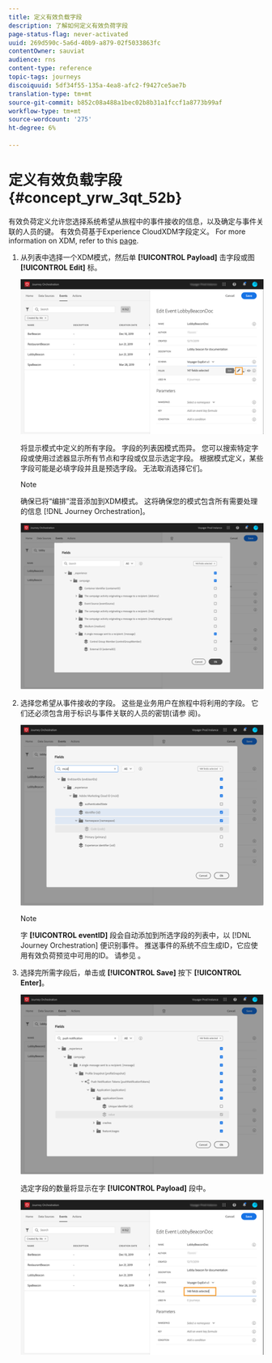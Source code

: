 ```yaml
---
title: 定义有效负载字段
description: 了解如何定义有效负荷字段
page-status-flag: never-activated
uuid: 269d590c-5a6d-40b9-a879-02f5033863fc
contentOwner: sauviat
audience: rns
content-type: reference
topic-tags: journeys
discoiquuid: 5df34f55-135a-4ea8-afc2-f9427ce5ae7b
translation-type: tm+mt
source-git-commit: b852c08a488a1bec02b8b31a1fccf1a8773b99af
workflow-type: tm+mt
source-wordcount: '275'
ht-degree: 6%

---
```



# 定义有效负载字段 {#concept_yrw_3qt_52b}

有效负荷定义允许您选择系统希望从旅程中的事件接收的信息，以及确定与事件关联的人员的键。 有效负荷基于Experience CloudXDM字段定义。 For more information on XDM, refer to this [page](https://docs.adobe.com/content/help/zh-Hans/experience-platform/xdm/home.html).

1. 从列表中选择一个XDM模式，然后单 **[!UICONTROL Payload]** 击字段或图 **[!UICONTROL Edit]** 标。

   ![](../assets/journey8.png)

   将显示模式中定义的所有字段。 字段的列表因模式而异。 您可以搜索特定字段或使用过滤器显示所有节点和字段或仅显示选定字段。 根据模式定义，某些字段可能是必填字段并且是预选字段。 无法取消选择它们。

   >[!NOTE]
   >
   >确保已将“编排”混音添加到XDM模式。 这将确保您的模式包含所有需要处理的信息 [!DNL Journey Orchestration]。

   ![](../assets/journey9.png)

1. 选择您希望从事件接收的字段。 这些是业务用户在旅程中将利用的字段。 它们还必须包含用于标识与事件关联的人员的密钥(请参 [](../event/defining-the-event-key.md)阅)。

   ![](../assets/journey10.png)

   >[!NOTE]
   >
   >字 **[!UICONTROL eventID]** 段会自动添加到所选字段的列表中，以 [!DNL Journey Orchestration] 便识别事件。 推送事件的系统不应生成ID，它应使用有效负荷预览中可用的ID。 请参见 [](../event/previewing-the-payload.md)。

1. 选择完所需字段后，单击或 **[!UICONTROL Save]** 按下 **[!UICONTROL Enter]**。

   ![](../assets/journey11.png)

   选定字段的数量将显示在字 **[!UICONTROL Payload]** 段中。

   ![](../assets/journey12.png)
